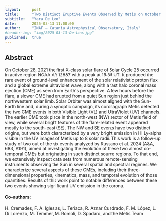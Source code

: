 ```yaml
---
layout:     post
title:      "Two Distinct Eruptive Events Observed by Metis on October 28, 2021"
subtitle:   "Yara De Leo"
date:       2025-03-13 11:00:00
author:     "INAF – Catania Astrophysical Observatory, Italy"
#header-img: "img/2025-03-13-De-Leo.jpg"
published:  true
---
```


## Abstract
On October 28, 2021 the first X-class solar flare of Solar Cycle 25 occurred in active region NOAA AR 12887 with a peak at 15:35 UT. It produced the rare event of ground-level enhancement of the solar relativistic proton flux and a global extreme ultraviolet wave, along with a fast halo coronal mass ejection (CME) as seen from Earth's perspective. A few hours before the flare, a slower CME had erupted from a quiet Sun region just behind the northwestern solar limb. Solar Orbiter was almost aligned with the Sun-Earth line and, during a synoptic campaign, its coronagraph Metis detected the two CME events in both Visible Light (VL) and UltraViolet (UV) channels. The earlier CME took place in the north-west (NW) sector of Metis field of view, while several bright features of the flare-related event appeared mostly to the south-east (SE). 
The NW and SE events have two distinct origins, but were both characterized by a very bright emission in HI Ly-alpha visible in the UV images of Metis up to 8 solar radii. This work is a follow-up study of two out of the six events analyzed by Russano et al. 2024 (A&A, 683, A191), aimed at investigating the evolution of these two almost co-temporal CMEs but originating in such distinct source regions. To that end, we extensively inspect data sets from numerous remote-sensing instruments observing the Sun in several spatial and spectral regimes. We characterize several aspects of these CMEs, including their three-dimensional properties, kinematics, mass, and temporal evolution of those quantities. Results of this work point to notable differences between these two events showing significant UV emission in the corona.

#### Co-authors:
H. Cremades, F. A. Iglesias, L. Teriaca, R. Aznar Cuadrado, F. M. López, L. Di Lorenzo, M. Temmer, M. Romoli, D. Spadaro, and the Metis Team

